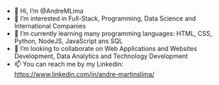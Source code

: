 - 👋 Hi, I’m @AndreMLima
- 👀 I’m interested in Full-Stack, Programming, Data Science and International Companies
- 🌱 I’m currently learning many programming languages: HTML, CSS, Python, NodeJS, JavaScript ans SQL
- 💞️ I’m looking to collaborate on Web Applications and Websites Development, Data Analytics and Technology Development
- 📫 You can reach me by my Linkedin: https://www.linkedin.com/in/andre-martinslima/

<!---
AndreMLima/AndreMLima is a ✨ special ✨ repository because its `README.md` (this file) appears on your GitHub profile.
You can click the Preview link to take a look at your changes.
--->
